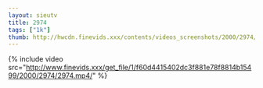 ```yaml
--- 
layout: sieutv
title: 2974
tags: ["1k"]
thumb: http://hwcdn.finevids.xxx/contents/videos_screenshots/2000/2974/preview.mp4.jpg
---
```

{% include video src="http://www.finevids.xxx/get_file/1/f60d4415402dc3f881e78f8814b15499/2000/2974/2974.mp4/" %} 
